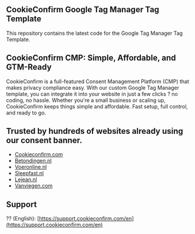 ## CookieConfirm Google Tag Manager Tag Template
This repository contains the latest code for the Google Tag Manager Tag Template. 

## CookieConfirm CMP: Simple, Affordable, and GTM-Ready
CookieConfirm is a full-featured Consent Management Platform (CMP) that makes privacy compliance easy. With our custom Google Tag Manager template, you can integrate it into your website in just a few clicks ? no coding, no hassle. Whether you're a small business or scaling up, CookieConfirm keeps things simple and affordable. Fast setup, full control, and ready to go.

## Trusted by hundreds of websites already using our consent banner.
- [Cookieconfirm.com](https://cookieconfirm.com)
- [Betondingen.nl](https://betondingen.nl)
- [Voeronline.nl](https://voeronline.nl)
- [Sleepfast.nl](https://sleepfast.nl)
- [Lejean.nl](https://lejean.nl)
- [Vanviegen.com](https://www.vanviegen.com)

## Support
?? (English): [https://support.cookieconfirm.com/en](https://support.cookieconfirm.com/en)
